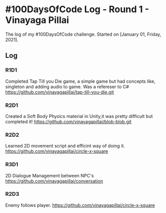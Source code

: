 # #100DaysOfCode Log - Round 1 - Vinayaga Pillai

The log of my #100DaysOfCode challenge. Started on [January 01, Friday, 2021].

## Log

### R1D1 
Completed Tap Till you Die game, a simple game but had concepts like, singleton and adding audio to game. Was a refereser to C# https://github.com/vinayagapillai/tap-till-you-die.git
### R2D1
Created a Soft Body Physics material in Unity,it was pretty difficult but completed it! https://github.com/vinayagapillai/blob-blob.git
### R2D2
Learned 2D movement script and efficint way of doing it. https://github.com/vinayagapillai/circle-x-square
### R3D1
2D Dialogue Management between NPC's https://github.com/vinayagapillai/conversation
### R2D3
Enemy follows player. https://github.com/vinayagapillai/circle-x-square
